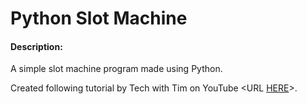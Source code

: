 # Python Slot Machine

#### Description:

A simple slot machine program made using Python. 

Created following tutorial by Tech with Tim on YouTube <URL [HERE](https://youtu.be/8T5q4peW4xY)>.
